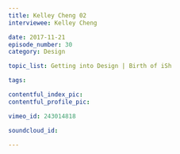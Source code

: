 ```yaml
---
title: Kelley Cheng 02
interviewee: Kelley Cheng

date: 2017-11-21
episode_number: 30
category: Design

topic_list: Getting into Design | Birth of iSh

tags:

contentful_index_pic:
contentful_profile_pic:

vimeo_id: 243014818

soundcloud_id:

---
```

